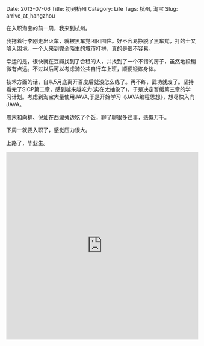 Date: 2013-07-06
Title: 初到杭州
Category: Life
Tags: 杭州, 淘宝
Slug: arrive_at_hangzhou

在入职淘宝的前一周，我来到杭州。

我拖着行李刚走出火车，就被黑车党团团围住。好不容易挣脱了黑车党，打的士又陷入困境。一个人来到完全陌生的城市打拼，真的是很不容易。

幸运的是，很快就在豆瓣找到了合租的人，并找到了一个不错的房子，虽然地段稍微有点远。不过以后可以考虑骑公共自行车上班，顺便锻炼身体。

技术方面的话，自从5月底离开百度后就没怎么练了。再不练，武功就废了。坚持看完了SICP第二章，感到越来越吃力(实在太抽象了)，于是决定暂缓第三章的学习计划。考虑到淘宝大量使用JAVA,于是开始学习《JAVA编程思想》，想尽快入门JAVA。

周末和向楠、倪灿在西湖旁边吃了个饭，聊了聊很多往事，感慨万千。

下周一就要入职了，感觉压力很大。

上路了，毕业生。

<iframe height=498 width=510 src="http://player.youku.com/embed/XMzcwMzExNg==" frameborder=0 allowfullscreen></iframe>